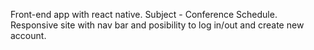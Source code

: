 Front-end app with react native. Subject - Conference Schedule. Responsive site with nav bar and posibility to log in/out and create new account.
